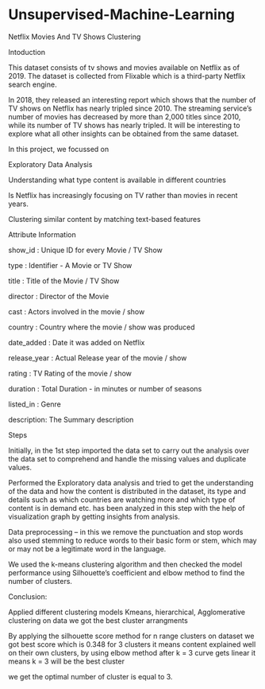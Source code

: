 # Unsupervised-Machine-Learning
Netflix Movies And TV Shows Clustering


Intoduction

This dataset consists of tv shows and movies available on Netflix as of 2019. The dataset is collected from Flixable which is a third-party Netflix search engine.

In 2018, they released an interesting report which shows that the number of TV shows on Netflix has nearly tripled since 2010. The streaming service’s number of movies has decreased by more than 2,000 titles since 2010, while its number of TV shows has nearly tripled. It will be interesting to explore what all other insights can be obtained from the same dataset.


In this project, we focussed on

Exploratory Data Analysis

Understanding what type content is available in different countries

Is Netflix has increasingly focusing on TV rather than movies in recent years.

Clustering similar content by matching text-based features



Attribute Information

show_id : Unique ID for every Movie / TV Show

type : Identifier - A Movie or TV Show

title : Title of the Movie / TV Show

director : Director of the Movie

cast : Actors involved in the movie / show

country : Country where the movie / show was produced

date_added : Date it was added on Netflix

release_year : Actual Release year of the movie / show

rating : TV Rating of the movie / show

duration : Total Duration - in minutes or number of seasons

listed_in : Genre

description: The Summary description



Steps

Initially, in the 1st step imported the data set to carry out the analysis over the data set to comprehend and handle the missing values and duplicate values. 
 
Performed the Exploratory data analysis and tried to get the understanding of the data and how the content is distributed in the dataset, its type and details such as which countries are watching more and which type of content is in demand etc. has been analyzed in this step with the help of visualization graph by getting insights from analysis. 

Data preprocessing – in this we remove the punctuation and stop words also used stemming to reduce words to their basic form or stem, which may or may not be a legitimate word in the language.

We used the k-means clustering algorithm and then checked the model performance using Silhouette’s coefficient and elbow method to find the number of clusters.



Conclusion:

Applied different clustering models Kmeans, hierarchical, Agglomerative clustering on data we got the best cluster arrangments

By applying the silhouette score method for n range clusters on dataset we got best score which is 0.348 for 3 clusters it means content explained well on their own clusters, by using elbow method after k = 3 curve gets linear it means k = 3 will be the best cluster

we get the optimal number of cluster is equal to 3.
